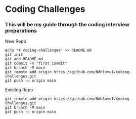 # Coding Challenges
### This will be my guide through the coding interview preparations

New Repo 

```shell
echo "# coding-challenges" >> README.md
git init
git add README.md
git commit -m "first commit"
git branch -M main
git remote add origin https://github.com/Ndhlovu1/coding-challenges.git
git push -u origin main
```

Existing Repo
```shell
git remote add origin https://github.com/Ndhlovu1/coding-challenges.git
git branch -M main
git push -u origin main
```



